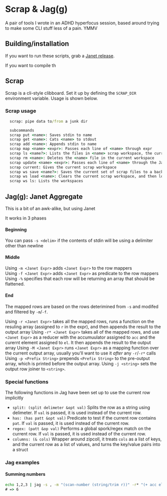 # Scrap & Jag(g)

A pair of tools I wrote in an ADHD hyperfocus session, based around trying to make some CLI stuff less of a pain. YMMV

## Building/installation

If you want to run these scripts, grab a [Janet release](https://github.com/janet-lang/janet/releases).

If you want to compile th

## Scrap 

Scrap is a cli-style clibboard. Set it up by defining the `SCRAP_DIR` environment variable. Usage is shown below.

### Scrap usage


```cmd
  scrap: pipe data to/from a junk dir

  subcommands
  scrap put <name>: Saves stdin to name
  scrap get <name>: Cats <name> to stdout
  scrap add <name>: Appends stdin to name
  scrap map <name> <expr>: Passes each line of <name> through expr
  scrap ls <name?>: Lists the files in <name> scrap workspace, the current one if not provided
  scrap rm <name>: Deletes the <name> file in the current workspace
  scrap update <name> <expr>: Passes each line of <name> through the Janet expr <expr>, nil lines are removed
  scrap current: Gives the current scrap workspace
  scrap ws save <name?>: Saves the current set of scrap files to a backup folder. If <name>
  scrap ws load <name>: Clears the current scrap workspace, and then loads the workspace from <name>
  scrap ws ls: Lists the workspaces
```


## Jag(g): Janet Aggregate

This is a bit of an awk-alike, but using Janet

It works in 3 phases

#### Beginning

You can pass `-s <delim>` if the contents of stdin will be using a delimiter other than newline

#### Middle

Using `-m <Janet Expr>` adds `<Janet Expr>` to the row mappers  
Using `-f <Janet Expr>` adds `<Janet Expr>` as predicate to the row mappers
Using `-%` specifies that each row will be returning an array that should be flattened.

#### End

The mapped rows are based on the rows deterimined from `-s` and modifed and filtered by `-m`/`-f`.

Using `-r <Janet Expr>` takes all the mapped rows, runs a function on the resuling array (assigned to `r` in the expr), and then appends the result to the output array
Using `-r* <Janet Expr>` takes all of the mapped rows, and use `<Janet Expr>` as a reducer with the accumuulator assigned to `acc` and the curernt element assigned to `el`. It then appends the result to the output array
Using `-M <Janet Expr>` runs `<Janet Expr>` as a mapping function over the current output array, usually you'll want to use it *after* any `-r`/`-r*` calls
Using `-p <Prefix String>` prepends `<Prefix String>` to the pre-output array, which is printed before the output array.
Using `-j <string>` sets the output row joiner to `<string>`.

### Special functions

The following functions in Jag have been set up to use the current row implicitly

- `split: (split delimeter &opt val)` Splits the row as a string using delimeter. If `val` is passed, it is used instead of the current row.
- `has: (has patt &opt val)` Predicate to test if the current row contains `pat`. If `val` is passed, it is used instead of the current row.
- `regex: (patt &op val)` Performs a global spork/regex match on the current row. If `val` is passed, it is used instead of the current row.
- `columns: (& cols)` Wrapper around zipcoll, it treats `cols` as a list of keys, and the current row as a list of values, and turns the key/value pairs into a struct

### Jag examples

#### Summing numbers
```cmd
echo 1,2,3 | jag -s , -m "(scan-number (string/trim r))" -r* "(+ acc el)" 
# => 6
```


